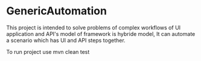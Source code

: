 # GenericAutomation

This project is intended to solve problems of complex workflows of UI application and API's
model of framework is hybride model, It can automate a scenario which has UI and API steps together.

To run project use 
mvn clean test

